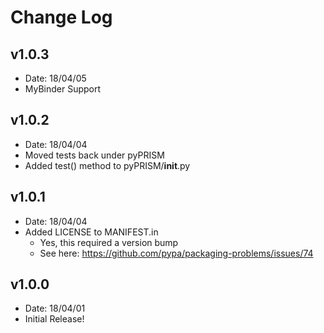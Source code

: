 Change Log
==========

v1.0.3
------
- Date:  18/04/05
- MyBinder Support

v1.0.2
------
- Date:  18/04/04
- Moved tests back under pyPRISM
- Added test() method to pyPRISM/__init__.py

v1.0.1
------
- Date: 18/04/04
- Added LICENSE to MANIFEST.in
    - Yes, this required a version bump
    - See here: https://github.com/pypa/packaging-problems/issues/74

v1.0.0
------
- Date: 18/04/01
- Initial Release! 

